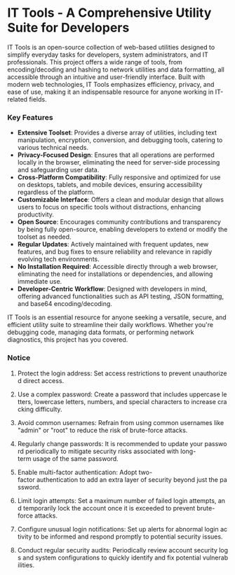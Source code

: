 # IT Tools - A Comprehensive Utility Suite for Developers

IT Tools is an open-source collection of web-based utilities designed to simplify everyday tasks for developers, system administrators, and IT professionals. This project offers a wide range of tools, from encoding/decoding and hashing to network utilities and data formatting, all accessible through an intuitive and user-friendly interface. Built with modern web technologies, IT Tools emphasizes efficiency, privacy, and ease of use, making it an indispensable resource for anyone working in IT-related fields.

### Key Features

- **Extensive Toolset**: Provides a diverse array of utilities, including text manipulation, encryption, conversion, and debugging tools, catering to various technical needs.
- **Privacy-Focused Design**: Ensures that all operations are performed locally in the browser, eliminating the need for server-side processing and safeguarding user data.
- **Cross-Platform Compatibility**: Fully responsive and optimized for use on desktops, tablets, and mobile devices, ensuring accessibility regardless of the platform.
- **Customizable Interface**: Offers a clean and modular design that allows users to focus on specific tools without distractions, enhancing productivity.
- **Open Source**: Encourages community contributions and transparency by being fully open-source, enabling developers to extend or modify the toolset as needed.
- **Regular Updates**: Actively maintained with frequent updates, new features, and bug fixes to ensure reliability and relevance in rapidly evolving tech environments.
- **No Installation Required**: Accessible directly through a web browser, eliminating the need for installations or dependencies, and allowing immediate use.
- **Developer-Centric Workflow**: Designed with developers in mind, offering advanced functionalities such as API testing, JSON formatting, and base64 encoding/decoding.

IT Tools is an essential resource for anyone seeking a versatile, secure, and efficient utility suite to streamline their daily workflows. Whether you're debugging code, managing data formats, or performing network diagnostics, this project has you covered.

### Notice

1.  Protect the login address: Set access restrictions to prevent unauthorized direct access.
    
2.  Use a complex password: Create a password that includes uppercase letters, lowercase letters, numbers, and special characters to increase cracking difficulty.
    
3.  Avoid common usernames: Refrain from using common usernames like "admin" or "root" to reduce the risk of brute-force attacks.
    
4.  Regularly change passwords: It is recommended to update your password periodically to mitigate security risks associated with long-term usage of the same password.
    
5.  Enable multi-factor authentication: Adopt two-factor authentication to add an extra layer of security beyond just the password.
    
6.  Limit login attempts: Set a maximum number of failed login attempts, and temporarily lock the account once it is exceeded to prevent brute-force attacks.
    
7.  Configure unusual login notifications: Set up alerts for abnormal login activity to be informed and respond promptly to potential security issues.
    
8.  Conduct regular security audits: Periodically review account security logs and system configurations to quickly identify and fix potential vulnerabilities.
        